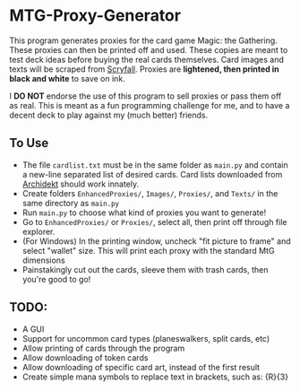 # MTG-Proxy-Generator

This program generates proxies for the card game Magic: the Gathering. These proxies can then be printed off and used.
These copies are meant to test deck ideas before buying the real cards themselves.
Card images and texts will be scraped from [Scryfall](https://scryfall.com).
Proxies are **lightened, then printed in black and white** to save on ink.

I **DO NOT** endorse the use of this program to sell proxies or pass them off as real.
This is meant as a fun programming challenge for me, and to have a decent deck to play against my (much better) friends.

## To Use
- The file `cardlist.txt` must be in the same folder as `main.py` and contain a new-line separated list of desired cards. Card lists downloaded from [Archidekt](https://archidekt.com) should work innately.
- Create folders `EnhancedProxies/`, `Images/`, `Proxies/`, and `Texts/` in the same directory as `main.py`
- Run `main.py` to choose what kind of proxies you want to generate!
- Go to `EnhancedProxies/` or `Proxies/`, select all, then print off through file explorer.
- (For Windows) In the printing window, uncheck "fit picture to frame" and select "wallet" size. This will print each proxy with the standard MtG dimensions
- Painstakingly cut out the cards, sleeve them with trash cards, then you're good to go!

## TODO:
- A GUI
- Support for uncommon card types (planeswalkers, split cards, etc)
- Allow printing of cards through the program
- Allow downloading of token cards
- Allow downloading of specific card art, instead of the first result
- Create simple mana symbols to replace text in brackets, such as: {R}{3}
